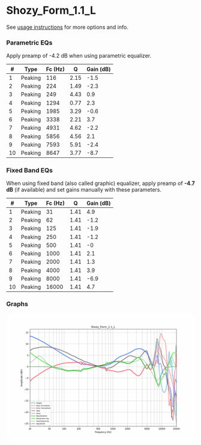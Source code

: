 # Shozy_Form_1.1_L
See [usage instructions](https://github.com/jaakkopasanen/AutoEq#usage) for more options and info.

### Parametric EQs
Apply preamp of -4.2 dB when using parametric equalizer.

|   # | Type    |   Fc (Hz) |    Q |   Gain (dB) |
|-----|---------|-----------|------|-------------|
|   1 | Peaking |       116 | 2.15 |        -1.5 |
|   2 | Peaking |       224 | 1.49 |        -2.3 |
|   3 | Peaking |       249 | 4.43 |         0.9 |
|   4 | Peaking |      1294 | 0.77 |         2.3 |
|   5 | Peaking |      1985 | 3.29 |        -0.6 |
|   6 | Peaking |      3338 | 2.21 |         3.7 |
|   7 | Peaking |      4931 | 4.62 |        -2.2 |
|   8 | Peaking |      5856 | 4.56 |         2.1 |
|   9 | Peaking |      7593 | 5.91 |        -2.4 |
|  10 | Peaking |      8647 | 3.77 |        -8.7 |

### Fixed Band EQs
When using fixed band (also called graphic) equalizer, apply preamp of **-4.7 dB** (if available) and set gains manually with these parameters.

|   # | Type    |   Fc (Hz) |    Q |   Gain (dB) |
|-----|---------|-----------|------|-------------|
|   1 | Peaking |        31 | 1.41 |         4.9 |
|   2 | Peaking |        62 | 1.41 |        -1.2 |
|   3 | Peaking |       125 | 1.41 |        -1.9 |
|   4 | Peaking |       250 | 1.41 |        -1.2 |
|   5 | Peaking |       500 | 1.41 |        -0   |
|   6 | Peaking |      1000 | 1.41 |         2.1 |
|   7 | Peaking |      2000 | 1.41 |         1.3 |
|   8 | Peaking |      4000 | 1.41 |         3.9 |
|   9 | Peaking |      8000 | 1.41 |        -6.9 |
|  10 | Peaking |     16000 | 1.41 |         4.7 |

### Graphs
![](./Shozy_Form_1.1_L.png)
